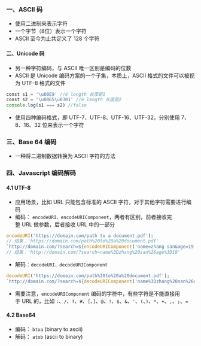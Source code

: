 ### 一、ASCII 码

- 使用二进制来表示字符
- 一个字节（8位）表示一个字符
- ASCII 至今为止共定义了 128 个字符

#### 二、Unicode 码

- 另一种字符编码，与 ASCII 唯一区别是编码的位数
- ASCII 是 Unicode 编码方案的一个子集，本质上，ASCII 格式的文件可以被视为 UTF-8 格式的文件

```js
const s1 = '\u00E9' //é length 长度是1
const s2 = '\u0065\u0301' //é length 长度是2
console.log(s1 === s2) //false
```

- 使用四种编码格式，即 UTF-7、UTF-8、UTF-16、UTF-32，分别使用 7、8、16、32 位来表示一个字符

### 三、Base 64 编码

- 一种将二进制数据转换为 ASCII 字符的方法

### 四、Javascript 编码解码

#### 4.1 UTF-8

- 应用场景，比如 URL 只能包含标准的 ASCII 字符，对于其他字符需要进行编码
- 编码： `encodeURI、encodeURIComponent`，两者有区别，前者接收完整 URL 做参数，后者接收 URL 中的一部分

```js
encodeURI('https://domain.com/path to a document.pdf');
// 结果：'https://domain.com/path%20to%20a%20document.pdf'
`http://domain.com/?search=${encodeURIComponent('name=zhang san&age=19')}`;
// 结果：'http://domain.com/?search=name%3Dzhang%20san%26age%3D19'
```

- 解码：`decodeURI、decodeURIComponent`

```js
decodeURI('https://domain.com/path%20to%20a%20document.pdf');
`http://domain.com/?search=${decodeURIComponent('name%3Dzhang%20san%26age%3D19')}`;
```

- 需要注意，`encodeURIComponent` 编码的字符中，有些字符是不能直接用于 URL 的，比如 `:`、`/`、`?`、`#`、`[`、`]`、`@`、`!`、`$`、`&`、`'`、`(`、`)`、`*`、`+`、`,`、`;`、`=`

#### 4.2 Base64

- 编码： `btoa` (binary to ascii)
- 解码： `atob` (ascii to binary)